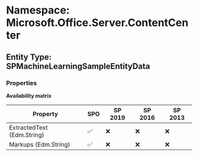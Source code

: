 # Namespace: Microsoft.Office.Server.ContentCenter

## Entity Type: SPMachineLearningSampleEntityData

### Properties

**Availability matrix**

Property | SPO | SP 2019 | SP 2016 | SP 2013
----------|-----|---------|---------|--------
ExtractedText (Edm.String) | ✅ | ❌ | ❌ | ❌
Markups (Edm.String) | ✅ | ❌ | ❌ | ❌

